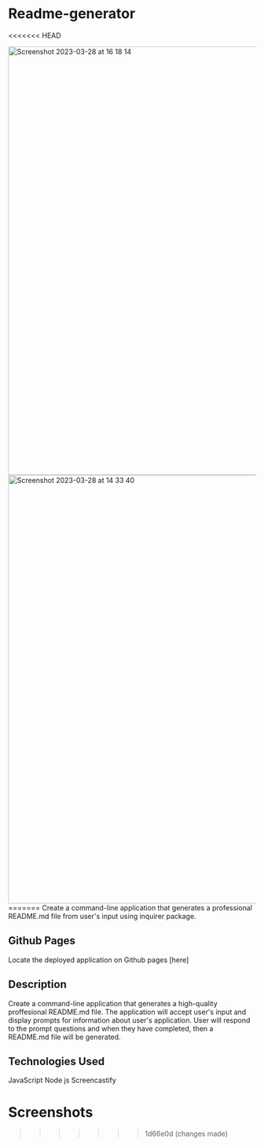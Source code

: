 # Readme-generator
<<<<<<< HEAD

<img width="873" alt="Screenshot 2023-03-28 at 16 18 14" src="https://user-images.githubusercontent.com/123417090/228287053-867a7e71-406f-464f-910a-3f780c599f3e.png">



<img width="873" alt="Screenshot 2023-03-28 at 14 33 40" src="https://user-images.githubusercontent.com/123417090/228261822-7ec1e24a-826c-4639-91f1-414ea11a0cd7.png">
=======
Create a command-line application that generates a professional README.md file from user's input using inquirer package.

## Github Pages
Locate the deployed application on Github pages [here]

## Description
Create a command-line application that generates a high-quality proffesional README.md file. The application will accept user's input and display prompts for information about user's application. User will respond to the prompt questions and when they have completed, then a README.md file will be generated.

## Technologies Used
JavaScript Node js Screencastify


# Screenshots
>>>>>>> 1d66e0d (changes made)
